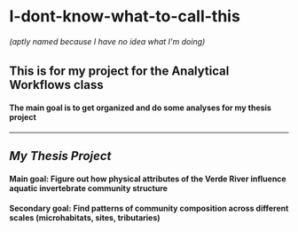 # I-dont-know-what-to-call-this
###### (aptly named because I have no idea what I'm doing)

## This is for my project for the Analytical Workflows class 
#### The main goal is to get organized and do some analyses for my thesis project

---
## _My Thesis Project_
#### **Main goal:** Figure out how physical attributes of the Verde River influence aquatic invertebrate community structure
#### **Secondary goal:** Find patterns of community composition across different scales (microhabitats, sites, tributaries)


